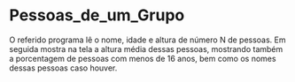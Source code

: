 # Pessoas_de_um_Grupo
O referido programa lê o nome, idade e altura de número N de pessoas. Em seguida mostra na tela a altura média dessas pessoas,  mostrando também a porcentagem de pessoas com menos de 16 anos, bem como os nomes dessas pessoas caso houver.

